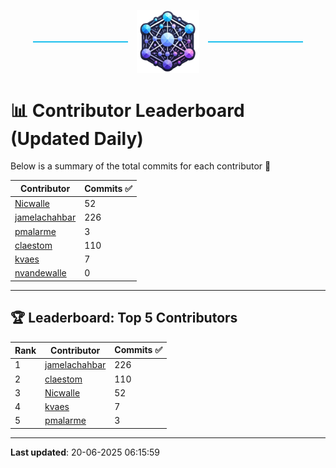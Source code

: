 <p align="center">
  <span style="display: inline-block; width: 30%; border-top: 2px solid #1bbfed; vertical-align: middle;"></span>
  <img src="../logo/belengexplogo.png" alt="Innersource Logo" style="width:20%; vertical-align: middle; margin: 0 10px;" />
  <span style="display: inline-block; width: 30%; border-top: 2px solid #1bbfed; vertical-align: middle;"></span>
</p> 

# 📊 Contributor Leaderboard (Updated Daily)

Below is a summary of the total commits for each contributor 🚀

| Contributor  | Commits ✅ |
|-------------| --------|
| [Nicwalle](https://github.com/Nicwalle) | 52 | 
| [jamelachahbar](https://github.com/jamelachahbar) | 226 | 
| [pmalarme](https://github.com/pmalarme) | 3 | 
| [claestom](https://github.com/claestom) | 110 | 
| [kvaes](https://github.com/kvaes) | 7 | 
| [nvandewalle](https://github.com/nvandewalle) | 0 | 

----

## 🏆 Leaderboard: Top 5 Contributors 

| Rank | Contributor | Commits ✅ |
|------|-------------|---------|
| 1 | [jamelachahbar](https://github.com/jamelachahbar) | 226 |
| 2 | [claestom](https://github.com/claestom) | 110 |
| 3 | [Nicwalle](https://github.com/Nicwalle) | 52 |
| 4 | [kvaes](https://github.com/kvaes) | 7 |
| 5 | [pmalarme](https://github.com/pmalarme) | 3 |

----

**Last updated**: 20-06-2025 06:15:59